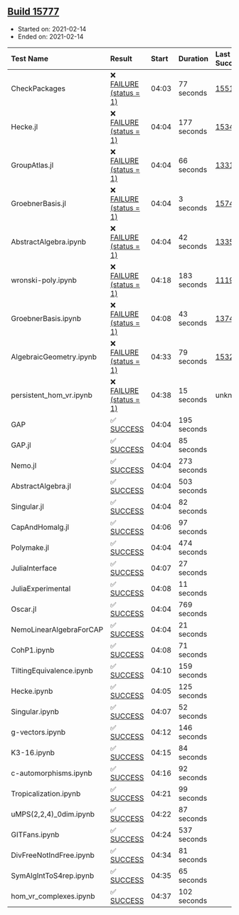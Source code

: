 ## [Build 15777](https://oscarci.mathematik.uni-kl.de/job/oscar/15777/)

* Started on: 2021-02-14
* Ended on: 2021-02-14

| Test Name    | Result | Start | Duration | Last Success | First Failure |
|:-------------|:-------|:------|:---------|:-------------|:--------------|
| CheckPackages | ❌ [FAILURE (status = 1)](https://oscarci.mathematik.uni-kl.de/job/oscar/15777/artifact/logs/build-15777/CheckPackages.log) | 04:03 | 77 seconds | [15514](https://oscarci.mathematik.uni-kl.de/job/oscar/15514/) | [15515](https://oscarci.mathematik.uni-kl.de/job/oscar/15515/) |
| Hecke.jl | ❌ [FAILURE (status = 1)](https://oscarci.mathematik.uni-kl.de/job/oscar/15777/artifact/logs/build-15777/Hecke.jl.log) | 04:04 | 177 seconds | [15344](https://oscarci.mathematik.uni-kl.de/job/oscar/15344/) | [15348](https://oscarci.mathematik.uni-kl.de/job/oscar/15348/) |
| GroupAtlas.jl | ❌ [FAILURE (status = 1)](https://oscarci.mathematik.uni-kl.de/job/oscar/15777/artifact/logs/build-15777/GroupAtlas.jl.log) | 04:04 | 66 seconds | [13311](https://oscarci.mathematik.uni-kl.de/job/oscar/13311/) | [13312](https://oscarci.mathematik.uni-kl.de/job/oscar/13312/) |
| GroebnerBasis.jl | ❌ [FAILURE (status = 1)](https://oscarci.mathematik.uni-kl.de/job/oscar/15777/artifact/logs/build-15777/GroebnerBasis.jl.log) | 04:04 | 3 seconds | [15745](https://oscarci.mathematik.uni-kl.de/job/oscar/15745/) | [15746](https://oscarci.mathematik.uni-kl.de/job/oscar/15746/) |
| AbstractAlgebra.ipynb | ❌ [FAILURE (status = 1)](https://oscarci.mathematik.uni-kl.de/job/oscar/15777/artifact/logs/build-15777/AbstractAlgebra.ipynb.log) | 04:04 | 42 seconds | [13355](https://oscarci.mathematik.uni-kl.de/job/oscar/13355/) | [13356](https://oscarci.mathematik.uni-kl.de/job/oscar/13356/) |
| wronski-poly.ipynb | ❌ [FAILURE (status = 1)](https://oscarci.mathematik.uni-kl.de/job/oscar/15777/artifact/logs/build-15777/wronski-poly.ipynb.log) | 04:18 | 183 seconds | [11192](https://oscarci.mathematik.uni-kl.de/job/oscar/11192/) | [11193](https://oscarci.mathematik.uni-kl.de/job/oscar/11193/) |
| GroebnerBasis.ipynb | ❌ [FAILURE (status = 1)](https://oscarci.mathematik.uni-kl.de/job/oscar/15777/artifact/logs/build-15777/GroebnerBasis.ipynb.log) | 04:08 | 43 seconds | [13748](https://oscarci.mathematik.uni-kl.de/job/oscar/13748/) | [13749](https://oscarci.mathematik.uni-kl.de/job/oscar/13749/) |
| AlgebraicGeometry.ipynb | ❌ [FAILURE (status = 1)](https://oscarci.mathematik.uni-kl.de/job/oscar/15777/artifact/logs/build-15777/AlgebraicGeometry.ipynb.log) | 04:33 | 79 seconds | [15322](https://oscarci.mathematik.uni-kl.de/job/oscar/15322/) | [15323](https://oscarci.mathematik.uni-kl.de/job/oscar/15323/) |
| persistent_hom_vr.ipynb | ❌ [FAILURE (status = 1)](https://oscarci.mathematik.uni-kl.de/job/oscar/15777/artifact/logs/build-15777/persistent_hom_vr.ipynb.log) | 04:38 | 15 seconds | unknown | unknown |
| GAP | ✅ [SUCCESS](https://oscarci.mathematik.uni-kl.de/job/oscar/15777/artifact/logs/build-15777/GAP.log) | 04:04 | 195 seconds |  |  |
| GAP.jl | ✅ [SUCCESS](https://oscarci.mathematik.uni-kl.de/job/oscar/15777/artifact/logs/build-15777/GAP.jl.log) | 04:04 | 85 seconds |  |  |
| Nemo.jl | ✅ [SUCCESS](https://oscarci.mathematik.uni-kl.de/job/oscar/15777/artifact/logs/build-15777/Nemo.jl.log) | 04:04 | 273 seconds |  |  |
| AbstractAlgebra.jl | ✅ [SUCCESS](https://oscarci.mathematik.uni-kl.de/job/oscar/15777/artifact/logs/build-15777/AbstractAlgebra.jl.log) | 04:04 | 503 seconds |  |  |
| Singular.jl | ✅ [SUCCESS](https://oscarci.mathematik.uni-kl.de/job/oscar/15777/artifact/logs/build-15777/Singular.jl.log) | 04:04 | 82 seconds |  |  |
| CapAndHomalg.jl | ✅ [SUCCESS](https://oscarci.mathematik.uni-kl.de/job/oscar/15777/artifact/logs/build-15777/CapAndHomalg.jl.log) | 04:06 | 97 seconds |  |  |
| Polymake.jl | ✅ [SUCCESS](https://oscarci.mathematik.uni-kl.de/job/oscar/15777/artifact/logs/build-15777/Polymake.jl.log) | 04:04 | 474 seconds |  |  |
| JuliaInterface | ✅ [SUCCESS](https://oscarci.mathematik.uni-kl.de/job/oscar/15777/artifact/logs/build-15777/JuliaInterface.log) | 04:07 | 27 seconds |  |  |
| JuliaExperimental | ✅ [SUCCESS](https://oscarci.mathematik.uni-kl.de/job/oscar/15777/artifact/logs/build-15777/JuliaExperimental.log) | 04:08 | 11 seconds |  |  |
| Oscar.jl | ✅ [SUCCESS](https://oscarci.mathematik.uni-kl.de/job/oscar/15777/artifact/logs/build-15777/Oscar.jl.log) | 04:04 | 769 seconds |  |  |
| NemoLinearAlgebraForCAP | ✅ [SUCCESS](https://oscarci.mathematik.uni-kl.de/job/oscar/15777/artifact/logs/build-15777/NemoLinearAlgebraForCAP.log) | 04:04 | 21 seconds |  |  |
| CohP1.ipynb | ✅ [SUCCESS](https://oscarci.mathematik.uni-kl.de/job/oscar/15777/artifact/logs/build-15777/CohP1.ipynb.log) | 04:08 | 71 seconds |  |  |
| TiltingEquivalence.ipynb | ✅ [SUCCESS](https://oscarci.mathematik.uni-kl.de/job/oscar/15777/artifact/logs/build-15777/TiltingEquivalence.ipynb.log) | 04:10 | 159 seconds |  |  |
| Hecke.ipynb | ✅ [SUCCESS](https://oscarci.mathematik.uni-kl.de/job/oscar/15777/artifact/logs/build-15777/Hecke.ipynb.log) | 04:05 | 125 seconds |  |  |
| Singular.ipynb | ✅ [SUCCESS](https://oscarci.mathematik.uni-kl.de/job/oscar/15777/artifact/logs/build-15777/Singular.ipynb.log) | 04:07 | 52 seconds |  |  |
| g-vectors.ipynb | ✅ [SUCCESS](https://oscarci.mathematik.uni-kl.de/job/oscar/15777/artifact/logs/build-15777/g-vectors.ipynb.log) | 04:12 | 146 seconds |  |  |
| K3-16.ipynb | ✅ [SUCCESS](https://oscarci.mathematik.uni-kl.de/job/oscar/15777/artifact/logs/build-15777/K3-16.ipynb.log) | 04:15 | 84 seconds |  |  |
| c-automorphisms.ipynb | ✅ [SUCCESS](https://oscarci.mathematik.uni-kl.de/job/oscar/15777/artifact/logs/build-15777/c-automorphisms.ipynb.log) | 04:16 | 92 seconds |  |  |
| Tropicalization.ipynb | ✅ [SUCCESS](https://oscarci.mathematik.uni-kl.de/job/oscar/15777/artifact/logs/build-15777/Tropicalization.ipynb.log) | 04:21 | 99 seconds |  |  |
| uMPS(2,2,4)_0dim.ipynb | ✅ [SUCCESS](https://oscarci.mathematik.uni-kl.de/job/oscar/15777/artifact/logs/build-15777/uMPS-2-2-4-_0dim.ipynb.log) | 04:22 | 87 seconds |  |  |
| GITFans.ipynb | ✅ [SUCCESS](https://oscarci.mathematik.uni-kl.de/job/oscar/15777/artifact/logs/build-15777/GITFans.ipynb.log) | 04:24 | 537 seconds |  |  |
| DivFreeNotIndFree.ipynb | ✅ [SUCCESS](https://oscarci.mathematik.uni-kl.de/job/oscar/15777/artifact/logs/build-15777/DivFreeNotIndFree.ipynb.log) | 04:34 | 81 seconds |  |  |
| SymAlgIntToS4rep.ipynb | ✅ [SUCCESS](https://oscarci.mathematik.uni-kl.de/job/oscar/15777/artifact/logs/build-15777/SymAlgIntToS4rep.ipynb.log) | 04:35 | 65 seconds |  |  |
| hom_vr_complexes.ipynb | ✅ [SUCCESS](https://oscarci.mathematik.uni-kl.de/job/oscar/15777/artifact/logs/build-15777/hom_vr_complexes.ipynb.log) | 04:37 | 102 seconds |  |  |
